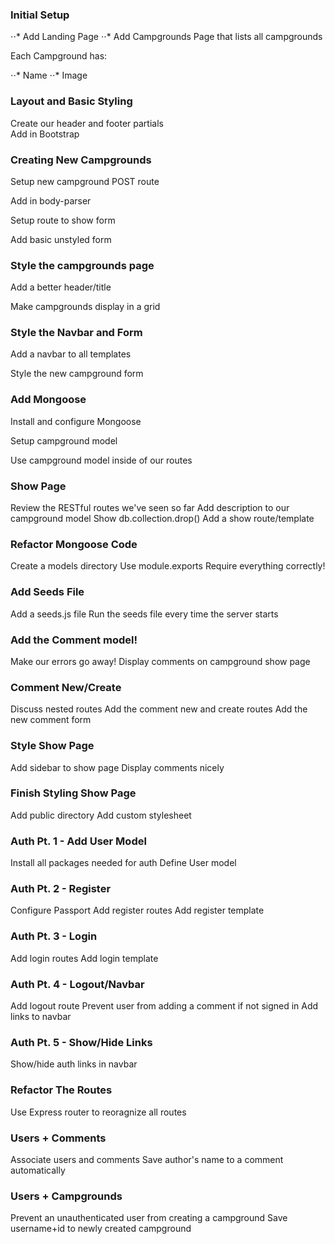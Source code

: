
### Initial Setup

⋅⋅* Add Landing Page
⋅⋅* Add Campgrounds Page that lists all campgrounds

Each Campground has:

⋅⋅* Name
⋅⋅* Image

### Layout and Basic Styling

Create our header and footer partials<br>
Add in Bootstrap

### Creating New Campgrounds

Setup new campground POST route

Add in body-parser

Setup route to show form

Add basic unstyled form

### Style the campgrounds page

Add a better header/title

Make campgrounds display in a grid

### Style the Navbar and Form

Add a navbar to all templates

Style the new campground form

### Add Mongoose

Install and configure Mongoose

Setup campground model

Use campground model inside of our routes

### Show Page

Review the RESTful routes we've seen so far
Add description to our campground model
Show db.collection.drop()
Add a show route/template
### Refactor Mongoose Code

Create a models directory
Use module.exports
Require everything correctly!
### Add Seeds File

Add a seeds.js file
Run the seeds file every time the server starts
### Add the Comment model!

Make our errors go away!
Display comments on campground show page
### Comment New/Create

Discuss nested routes
Add the comment new and create routes
Add the new comment form
### Style Show Page

Add sidebar to show page
Display comments nicely
### Finish Styling Show Page

Add public directory
Add custom stylesheet
### Auth Pt. 1 - Add User Model

Install all packages needed for auth
Define User model
### Auth Pt. 2 - Register

Configure Passport
Add register routes
Add register template
### Auth Pt. 3 - Login

Add login routes
Add login template
### Auth Pt. 4 - Logout/Navbar

Add logout route
Prevent user from adding a comment if not signed in
Add links to navbar
### Auth Pt. 5 - Show/Hide Links

Show/hide auth links in navbar
### Refactor The Routes

Use Express router to reoragnize all routes
### Users + Comments

Associate users and comments
Save author's name to a comment automatically
### Users + Campgrounds

Prevent an unauthenticated user from creating a campground
Save username+id to newly created campground
